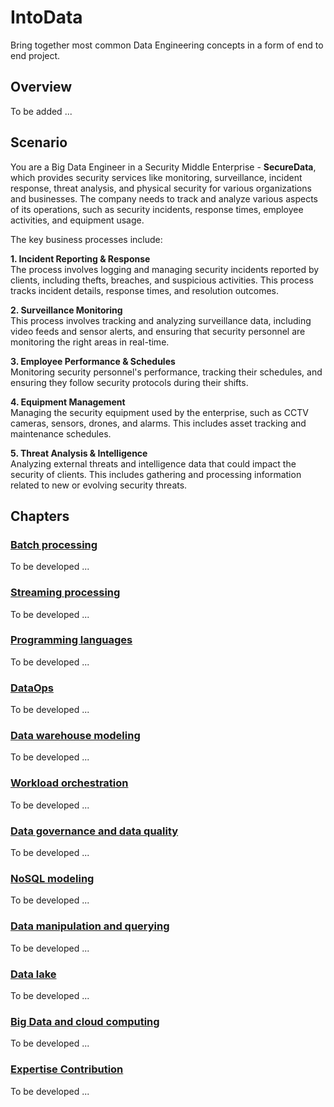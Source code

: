 # IntoData
Bring together most common Data Engineering concepts in a form of end to end project.

## Overview
To be added ...

## Scenario
You are a Big Data Engineer in a Security Middle Enterprise - **SecureData**, which provides security services like monitoring, surveillance, incident response, threat analysis, and physical security for various organizations and businesses. The company needs to track and analyze various aspects of its operations, such as security incidents, response times, employee activities, and equipment usage.

The key business processes include:

**1. Incident Reporting & Response**\
The process involves logging and managing security incidents reported by clients, including thefts, breaches, and suspicious activities. This process tracks incident details, response times, and resolution outcomes.

**2. Surveillance Monitoring**\
This process involves tracking and analyzing surveillance data, including video feeds and sensor alerts, and ensuring that security personnel are monitoring the right areas in real-time.

**3. Employee Performance & Schedules**\
Monitoring security personnel's performance, tracking their schedules, and ensuring they follow security protocols during their shifts.

**4. Equipment Management**\
Managing the security equipment used by the enterprise, such as CCTV cameras, sensors, drones, and alarms. This includes asset tracking and maintenance schedules.

**5. Threat Analysis & Intelligence**\
Analyzing external threats and intelligence data that could impact the security of clients. This includes gathering and processing information related to new or evolving security threats.

## Chapters
### [Batch processing](src_01)
To be developed ...

### [Streaming processing](src_02)
To be developed ...

### [Programming languages](src_03)
To be developed ...

### [DataOps](src_04)
To be developed ...

### [Data warehouse modeling](src_05)
To be developed ...

### [Workload orchestration](src_06)
To be developed ...

### [Data governance and data quality](src_07)
To be developed ...

### [NoSQL modeling](src_08)
To be developed ...

### [Data manipulation and querying](src_09)
To be developed ...

### [Data lake](src_10)
To be developed ...

### [Big Data and cloud computing](src_11)
To be developed ...

### [Expertise Contribution](src_12)
To be developed ...